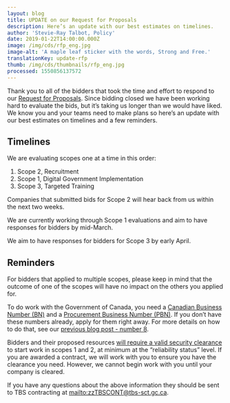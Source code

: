 ```yaml
---
layout: blog
title: UPDATE on our Request for Proposals
description: Here’s an update with our best estimates on timelines.
author: 'Stevie-Ray Talbot, Policy'
date: 2019-01-22T14:00:00.000Z
image: /img/cds/rfp_eng.jpg
image-alt: 'A maple leaf sticker with the words, Strong and Free.'
translationKey: update-rfp
thumb: /img/cds/thumbnails/rfp_eng.jpg
processed: 1550856137572
---
```

Thank you to all of the bidders that took the time and effort to respond to our [Request for Proposals](https://buyandsell.gc.ca/procurement-data/tender-notice/PW-18-00841347). Since bidding closed we have been working hard to evaluate the bids, but it’s taking us longer than we would have liked. We know you and your teams need to make plans so here’s an update with our best estimates on timelines and a few reminders. 

## Timelines

We are evaluating scopes one at a time in this order:

1. Scope 2, Recruitment
2. Scope 1, Digital Government Implementation
3. Scope 3, Targeted Training

Companies that submitted bids for Scope 2 will hear back from us within the next two weeks. 

We are currently working through Scope 1 evaluations and aim to have responses for bidders by mid-March. 

We aim to have responses for bidders for Scope 3 by early April. 

## Reminders

For bidders that applied to multiple scopes, please keep in mind that the outcome of one of the scopes will have no impact on the others you applied for.

To do work with the Government of Canada, you need a [Canadian Business Number (BN)](https://www.canada.ca/en/revenue-agency/services/tax/businesses/topics/registering-your-business/register.html) and a [Procurement Business Number (PBN)](https://srisupplier.contractscanada.gc.ca/index-eng.cfm?af=ZnVzZWFjdGlvbj1yZWdpc3Rlci5pbnRybyZpZD00&lang=eng). If you don’t have these numbers already, apply for them right away. For more details on how to do that, see our [previous blog post - number 8](https://digital.canada.ca/2018/08/31/rfp/).

Bidders and their proposed resources [will require a valid security clearance](https://www.tpsgc-pwgsc.gc.ca/esc-src/enquete-screening-eng.html) to start work in scopes 1 and 2, at minimum at the “reliability status” level. If you are awarded a contract, we will work with you to ensure you have the clearance you need. However, we cannot begin work with you until your company is cleared. 

If you have any questions about the above information they should be sent to TBS contracting at <mailto:zzTBSCONT@tbs-sct.gc.ca>.

